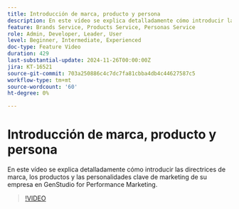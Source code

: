 ```yaml
---
title: Introducción de marca, producto y persona
description: En este vídeo se explica detalladamente cómo introducir las directrices de marca, los productos y las personalidades clave de marketing de su empresa en GenStudio for Performance Marketing.
feature: Brands Service, Products Service, Personas Service
role: Admin, Developer, Leader, User
level: Beginner, Intermediate, Experienced
doc-type: Feature Video
duration: 429
last-substantial-update: 2024-11-26T00:00:00Z
jira: KT-16521
source-git-commit: 703a250886c4c7dc7fa81cbba4db4c44627587c5
workflow-type: tm+mt
source-wordcount: '60'
ht-degree: 0%

---
```



# Introducción de marca, producto y persona

En este vídeo se explica detalladamente cómo introducir las directrices de marca, los productos y las personalidades clave de marketing de su empresa en GenStudio for Performance Marketing.

>[!VIDEO](https://video.tv.adobe.com/v/3439371/?learn=on&enablevpops)

